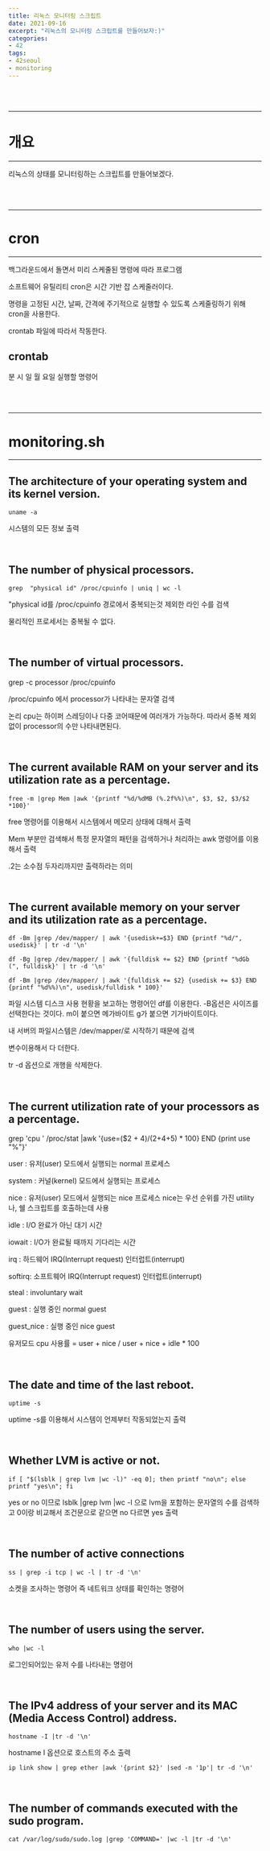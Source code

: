 ```yaml
---
title: 리눅스 모니터링 스크립트
date: 2021-09-16
excerpt: "리눅스의 모니터링 스크립트를 만들어보자:)"
categories:
- 42
tags:
- 42seoul
- monitoring
---
```



<br />
<br />

---

# 개요

---

리눅스의 상태를 모니터링하는 스크립트를 만들어보겠다.



<br />
<br />

---

# cron

---

백그라운드에서 돌면서 미리 스케줄된 명령에 따라 프로그램

소프트웨어 유틸리티 cron은 시간 기반 잡 스케줄러이다.

명령을 고정된 시간, 날짜, 간격에 주기적으로 실행할 수 있도록 스케줄링하기 위해 cron을 사용한다.

crontab 파일에 따라서 작동한다.

## crontab

분 시 일 월 요일 실행할 명령어

<br />
<br />

---

# monitoring.sh

---

## The architecture of your operating system and its kernel version.

`uname -a`

시스템의 모든 정보 출력

<br />

## The number of physical processors.

`grep  "physical id" /proc/cpuinfo | uniq | wc -l`

"physical id를 /proc/cpuinfo 경로에서 중복되는것 제외한 라인 수를 검색 

물리적인 프로세서는 중복될 수 없다.

<br />

## The number of virtual processors.

grep -c processor /proc/cpuinfo

/proc/cpuinfo 에서 processor가 나타내는 문자열 검색

논리 cpu는 하이퍼 스레딩이나 다중 코어때문에 여러개가 가능하다. 따라서 중복 제외 없이 processor의 수만 나타내면된다.

<br />

## The current available RAM on your server and its utilization rate as a percentage.

`free -m |grep Mem |awk '{printf "%d/%dMB (%.2f%%)\n", $3, $2, $3/$2 *100}'`

free 명령어를 이용해서 시스템에서 메모리 상태에 대해서 출력

Mem 부분만 검색해서 특정 문자열의 패턴을 검색하거나 처리하는 awk 명령어를 이용해서 출력

.2는 소수점 두자리까지만 출력하라는 의미

<br />

## The current available memory on your server and its utilization rate as a percentage.

`df -Bm |grep /dev/mapper/ | awk '{usedisk+=$3} END {printf "%d/", usedisk}' | tr -d '\n'`

`df -Bg |grep /dev/mapper/ | awk '{fulldisk += $2} END {printf "%dGb (", fulldisk}' | tr -d '\n'`

`df -Bm |grep /dev/mapper/ | awk '{fulldisk += $2} {usedisk += $3} END {printf "%d%%)\n", usedisk/fulldisk * 100}'
`

파일 시스템 디스크 사용 현황을 보고하는 명령어인 df를 이용한다. -B옵션은 사이즈를 선택한다는 것이다. m이 붙으면 메가바이트 g가 붙으면 기가바이트이다. 

내 서버의 파일시스템은 /dev/mapper/로 시작하기 때문에 검색

변수이용해서 다 더한다. 

tr -d 옵션으로 개행을 삭제한다.


<br />

## The current utilization rate of your processors as a percentage.

grep 'cpu ' /proc/stat |awk '{use=($2 + $4)/($2+$4+$5) * 100} END {print use "%"}'


user : 유저(user) 모드에서 실행되는 normal 프로세스

system : 커널(kernel) 모드에서 실행되는 프로세스

nice : 유저(user) 모드에서 실행되는 nice 프로세스 nice는 우선 순위를 가진 utility나, 쉘 스크립트를 호출하는데 사용

idle : I/O 완료가 아닌 대기 시간

iowait : I/O가 완료될 때까지 기다리는 시간

irq : 하드웨어 IRQ(Interrupt request) 인터럽트(interrupt) 

softirq: 소프트웨어 IRQ(Interrupt request) 인터럽트(interrupt) 

steal : involuntary wait

guest : 실행 중인 normal guest

guest_nice : 실행 중인 nice guest

유저모드 cpu 사용률 = user + nice / user + nice + idle  * 100

<br />

## The date and time of the last reboot.

`uptime -s`

uptime -s를 이용해서 시스템이 언제부터 작동되었는지 출력

<br />

## Whether LVM is active or not.

`if [ "$(lsblk | grep lvm |wc -l)" -eq 0]; then printf "no\n"; else printf "yes\n"; fi`

yes or no 이므로 lsblk |grep lvm |wc -l 으로 lvm을 포함하는 문자열의 수를 검색하고 0이랑 비교해서 조건문으로 같으면 no 다르면 yes 출력

<br />

## The number of active connections

`ss | grep -i tcp | wc -l | tr -d '\n'`

소켓을 조사하는 명령어 즉 네트워크 상태를 확인하는 명령어

<br />

## The number of users using the server.

`who |wc -l`

로그인되어있는 유저 수를 나타내는 명령어


<br />

## The IPv4 address of your server and its MAC (Media Access Control) address.

`hostname -I |tr -d '\n'`

hostname I 옵션으로 호스트의 주소 출력

`ip link show | grep ether |awk '{print $2}' |sed -n '1p'| tr -d '\n'`


<br />

## The number of commands executed with the sudo program.

`cat /var/log/sudo/sudo.log |grep 'COMMAND=' |wc -l |tr -d '\n'`

